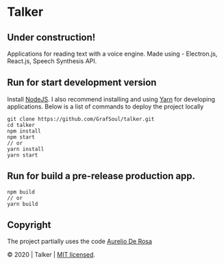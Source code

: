 # Talker

## Under construction!

Applications for reading text with a voice engine. 
Made using - Electron.js, React.js, Speech Synthesis API.

## Run for start development version
Install [NodeJS]. I also recommend installing and using [Yarn] for developing applications.
Below is a list of commands to deploy the project locally

```
git clone https://github.com/GrafSoul/talker.git
cd talker
npm install
npm start
// or
yarn install
yarn start
```

## Run for build a pre-release production app.

```
npm build
// or
yarn build
```

## Copyright

The project partially uses the code [Aurelio De Rosa]

&#169; 2020 | Talker | [MIT licensed].

[mit licensed]: https://github.com/GrafSoul/talker/blob/master/LICENSE
[aurelio de rosa]: https://www.audero.it
[nodejs]: https://nodejs.org/
[yarn]: https://yarnpkg.com/
